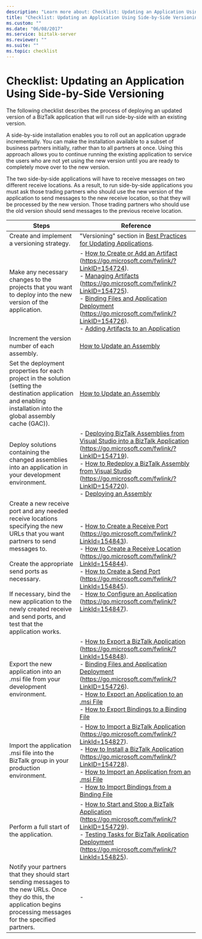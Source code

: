 ```yaml
---
description: "Learn more about: Checklist: Updating an Application Using Side-by-Side Versioning"
title: "Checklist: Updating an Application Using Side-by-Side Versioning"
ms.custom: ""
ms.date: "06/08/2017"
ms.service: biztalk-server
ms.reviewer: ""
ms.suite: ""
ms.topic: checklist
---
```

# Checklist: Updating an Application Using Side-by-Side Versioning
The following checklist describes the process of deploying an updated version of a BizTalk application that will run side-by-side with an existing version.

 A side-by-side installation enables you to roll out an application upgrade incrementally. You can make the installation available to a subset of business partners initially, rather than to all partners at once. Using this approach allows you to continue running the existing application to service the users who are not yet using the new version until you are ready to completely move over to the new version.

 The two side-by-side applications will have to receive messages on two different receive locations. As a result, to run side-by-side applications you must ask those trading partners who should use the new version of the application to send messages to the new receive location, so that they will be processed by the new version. Those trading partners who should use the old version should send messages to the previous receive location.

|Steps|Reference|
|-----------|---------------|
|Create and implement a versioning strategy.|"Versioning" section in [Best Practices for Updating Applications](../technical-guides/best-practices-for-updating-applications.md).|
|Make any necessary changes to the projects that you want to deploy into the new version of the application.|-   [How to Create or Add an Artifact](../core/how-to-create-or-add-an-artifact.md) (https://go.microsoft.com/fwlink/?LinkID=154724).<br />-   [Managing Artifacts](../core/managing-artifacts.md) (https://go.microsoft.com/fwlink/?LinkID=154725).<br />-   [Binding Files and Application Deployment](../core/binding-files-and-application-deployment.md) (https://go.microsoft.com/fwlink/?LinkID=154726).<br />-   [Adding Artifacts to an Application](../technical-guides/adding-artifacts-to-an-application.md)|
|Increment the version number of each assembly.|[How to Update an Assembly](../technical-guides/how-to-update-an-assembly.md)|
|Set the deployment properties for each project in the solution (setting the destination application and enabling installation into the global assembly cache (GAC)).|[How to Update an Assembly](../technical-guides/how-to-update-an-assembly.md)|
|Deploy solutions containing the changed assemblies into an application in your development environment.|-   [Deploying BizTalk Assemblies from Visual Studio into a BizTalk Application](../core/deploying-biztalk-assemblies-from-visual-studio-into-a-biztalk-application.md) (https://go.microsoft.com/fwlink/?LinkID=154719).<br />-   [How to Redeploy a BizTalk Assembly from Visual Studio](../core/how-to-redeploy-a-biztalk-assembly-from-visual-studio.md) (https://go.microsoft.com/fwlink/?LinkID=154720).<br />-   [Deploying an Assembly](../technical-guides/deploying-an-assembly.md)|
|Create a new receive port and any needed receive locations specifying the new URLs that you want partners to send messages to.<br /><br /> Create the appropriate send ports as necessary.<br /><br /> If necessary, bind the new application to the newly created receive and send ports, and test that the application works.|-   [How to Create a Receive Port](../core/how-to-create-a-receive-port.md) (https://go.microsoft.com/fwlink/?LinkId=154843).<br />-   [How to Create a Receive Location](../core/how-to-create-a-receive-location.md) (https://go.microsoft.com/fwlink/?LinkId=154844).<br />-   [How to Create a Send Port](../core/how-to-create-a-send-port2.md) (https://go.microsoft.com/fwlink/?LinkId=154845).<br />-   [How to Configure an Application](../core/how-to-configure-an-application.md) (https://go.microsoft.com/fwlink/?LinkId=154847).|
|Export the new application into an .msi file from your development environment.|-   [How to Export a BizTalk Application](../core/how-to-export-a-biztalk-application.md) (https://go.microsoft.com/fwlink/?LinkId=154848).<br />-   [Binding Files and Application Deployment](../core/binding-files-and-application-deployment.md) (https://go.microsoft.com/fwlink/?LinkID=154726).<br />-   [How to Export an Application to an .msi File](../technical-guides/how-to-export-an-application-to-an-msi-file.md)<br />-   [How to Export Bindings to a Binding File](../technical-guides/how-to-export-bindings-to-a-binding-file.md)|
|Import the application .msi file into the BizTalk group in your production environment.|-   [How to Import a BizTalk Application](../core/how-to-import-a-biztalk-application.md) (https://go.microsoft.com/fwlink/?LinkId=154827).<br />-   [How to Install a BizTalk Application](../core/how-to-install-a-biztalk-application.md) (https://go.microsoft.com/fwlink/?LinkID=154728).<br />-   [How to Import an Application from an .msi File](../technical-guides/how-to-import-an-application-from-an-msi-file.md)<br />-   [How to Import Bindings from a Binding File](../technical-guides/how-to-import-bindings-from-a-binding-file.md)|
|Perform a full start of the application.|-   [How to Start and Stop a BizTalk Application](../core/how-to-start-and-stop-a-biztalk-application.md) (https://go.microsoft.com/fwlink/?LinkID=154729).<br />-   [Testing Tasks for BizTalk Application Deployment](../core/testing-tasks-for-biztalk-application-deployment.md) (https://go.microsoft.com/fwlink/?LinkId=154825).|
|Notify your partners that they should start sending messages to the new URLs. Once they do this, the application begins processing messages for the specified partners.|-|

